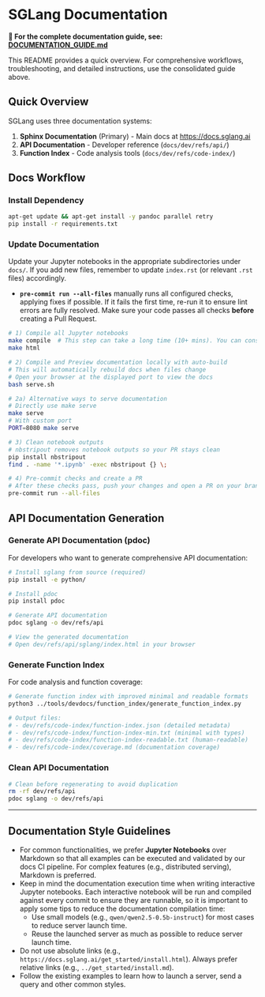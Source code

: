 # SGLang Documentation

**📖 For the complete documentation guide, see: [DOCUMENTATION_GUIDE.md](DOCUMENTATION_GUIDE.md)**

This README provides a quick overview. For comprehensive workflows, troubleshooting, and detailed instructions, use the consolidated guide above.

## Quick Overview

SGLang uses three documentation systems:

1. **Sphinx Documentation** (Primary) - Main docs at https://docs.sglang.ai
2. **API Documentation** - Developer reference (`docs/dev/refs/api/`)
3. **Function Index** - Code analysis tools (`docs/dev/refs/code-index/`)

## Docs Workflow

### Install Dependency

```bash
apt-get update && apt-get install -y pandoc parallel retry
pip install -r requirements.txt
```

### Update Documentation

Update your Jupyter notebooks in the appropriate subdirectories under `docs/`. If you add new files, remember to update `index.rst` (or relevant `.rst` files) accordingly.

- **`pre-commit run --all-files`** manually runs all configured checks, applying fixes if possible. If it fails the first time, re-run it to ensure lint errors are fully resolved. Make sure your code passes all checks **before** creating a Pull Request.

```bash
# 1) Compile all Jupyter notebooks
make compile  # This step can take a long time (10+ mins). You can consider skipping this step if you can make sure your added files are correct.
make html

# 2) Compile and Preview documentation locally with auto-build
# This will automatically rebuild docs when files change
# Open your browser at the displayed port to view the docs
bash serve.sh

# 2a) Alternative ways to serve documentation
# Directly use make serve
make serve
# With custom port
PORT=8080 make serve

# 3) Clean notebook outputs
# nbstripout removes notebook outputs so your PR stays clean
pip install nbstripout
find . -name '*.ipynb' -exec nbstripout {} \;

# 4) Pre-commit checks and create a PR
# After these checks pass, push your changes and open a PR on your branch
pre-commit run --all-files
```

## API Documentation Generation

### Generate API Documentation (pdoc)

For developers who want to generate comprehensive API documentation:

```bash
# Install sglang from source (required)
pip install -e python/

# Install pdoc
pip install pdoc

# Generate API documentation
pdoc sglang -o dev/refs/api

# View the generated documentation
# Open dev/refs/api/sglang/index.html in your browser
```

### Generate Function Index

For code analysis and function coverage:

```bash
# Generate function index with improved minimal and readable formats
python3 ../tools/devdocs/function_index/generate_function_index.py

# Output files:
# - dev/refs/code-index/function-index.json (detailed metadata)
# - dev/refs/code-index/function-index-min.txt (minimal with types)
# - dev/refs/code-index/function-index-readable.txt (human-readable)
# - dev/refs/code-index/coverage.md (documentation coverage)
```

### Clean API Documentation

```bash
# Clean before regenerating to avoid duplication
rm -rf dev/refs/api
pdoc sglang -o dev/refs/api
```

---

## Documentation Style Guidelines

- For common functionalities, we prefer **Jupyter Notebooks** over Markdown so that all examples can be executed and validated by our docs CI pipeline. For complex features (e.g., distributed serving), Markdown is preferred.
- Keep in mind the documentation execution time when writing interactive Jupyter notebooks. Each interactive notebook will be run and compiled against every commit to ensure they are runnable, so it is important to apply some tips to reduce the documentation compilation time:
  - Use small models (e.g., `qwen/qwen2.5-0.5b-instruct`) for most cases to reduce server launch time.
  - Reuse the launched server as much as possible to reduce server launch time.
- Do not use absolute links (e.g., `https://docs.sglang.ai/get_started/install.html`). Always prefer relative links (e.g., `../get_started/install.md`).
- Follow the existing examples to learn how to launch a server, send a query and other common styles.
